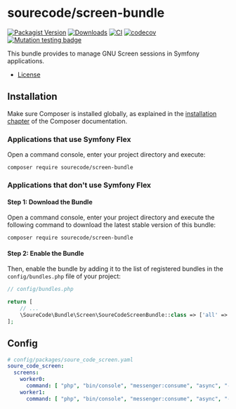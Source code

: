 
# sourecode/screen-bundle

[![Packagist Version](https://img.shields.io/packagist/v/sourecode/screen-bundle.svg)](https://packagist.org/packages/sourecode/screen-bundle)
[![Downloads](https://img.shields.io/packagist/dt/sourecode/screen-bundle.svg)](https://packagist.org/packages/sourecode/screen-bundle)
[![CI](https://github.com/SoureCode/ScreenBundle/actions/workflows/ci.yml/badge.svg?branch=master)](https://github.com/SoureCode/ScreenBundle/actions/workflows/ci.yml)
[![codecov](https://codecov.io/gh/SoureCode/ScreenBundle/branch/master/graph/badge.svg?token=LVVINTVXAQ)](https://codecov.io/gh/SoureCode/ScreenBundle)
[![Mutation testing badge](https://img.shields.io/endpoint?style=flat&url=https%3A%2F%2Fbadge-api.stryker-mutator.io%2Fgithub.com%2FSoureCode%2FScreenBundle%2Fmaster)](https://dashboard.stryker-mutator.io/reports/github.com/SoureCode/ScreenBundle/master)

This bundle provides to manage GNU Screen sessions in Symfony applications.

- [License](./LICENSE)

## Installation

Make sure Composer is installed globally, as explained in the
[installation chapter](https://getcomposer.org/doc/00-intro.md)
of the Composer documentation.

### Applications that use Symfony Flex

Open a command console, enter your project directory and execute:

```console
composer require sourecode/screen-bundle
```

### Applications that don't use Symfony Flex

#### Step 1: Download the Bundle

Open a command console, enter your project directory and execute the
following command to download the latest stable version of this bundle:

```console
composer require sourecode/screen-bundle
```

#### Step 2: Enable the Bundle

Then, enable the bundle by adding it to the list of registered bundles
in the `config/bundles.php` file of your project:

```php
// config/bundles.php

return [
    // ...
    \SoureCode\Bundle\Screen\SoureCodeScreenBundle::class => ['all' => true],
];
```

## Config

```yaml
# config/packages/soure_code_screen.yaml
soure_code_screen:
  screens:
    worker0:
      command: [ "php", "bin/console", "messenger:consume", "async", "--limit", "10", "-vv" ]
    worker1:
      command: [ "php", "bin/console", "messenger:consume", "async", "--limit", "10", "-vv" ]
```
